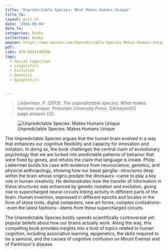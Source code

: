 ```yaml
---
title: "Unpredictable Species: What Makes Humans Unique"
title_fa:
layout: post_en
date: '2016-09-04'
date_fa:
categories: books
collection: books
amazon: https://www.amazon.com/Unpredictable-Species-Makes-Humans-Unique/dp/0691148589/
pdf:
isbn: 978-0691148588
tags:
  - Social Cognition
  - Linguistics
  - Evolution
  - Genetics
  - Epigenetics


---
```


> *Lieberman, P. (2013). The unpredictable species: What makes humans unique. Princeton University Press.* ([Amazon]({{ page.amazon }})).

<figure>
  <img src="https://images-na.ssl-images-amazon.com/images/I/51g4OA-hGOL._SX327_BO1,204,203,200_.jpg" alt="Unpredictable Species: Makes Humans Unique">
  <figcaption>
    Unpredictable Species: Makes Humans Unique
  </figcaption>
</figure>

The Unpredictable Species argues that the human brain evolved in a way that enhances our cognitive flexibility and capacity for innovation and imitation. In doing so, the book challenges the central claim of evolutionary psychology that we are locked into predictable patterns of behavior that were fixed by genes, and refutes the claim that language is innate. Philip Lieberman builds his case with evidence from neuroscience, genetics, and physical anthropology, showing how our basal ganglia--structures deep within the brain whose origins predate the dinosaurs--came to play a key role in human creativity. He demonstrates how the transfer of information in these structures was enhanced by genetic mutation and evolution, giving rise to supercharged neural circuits linking activity in different parts of the brain. Human invention, expressed in different epochs and locales in the form of stone tools, digital computers, new art forms, complex civilizations--even the latest fashions--stems from these supercharged circuits.

The Unpredictable Species boldly upends scientifically controversial yet popular beliefs about how our brains actually work. Along the way, this compelling book provides insights into a host of topics related to human cognition, including associative learning, epigenetics, the skills required to be a samurai, and the causes of cognitive confusion on Mount Everest and of Parkinson's disease.
